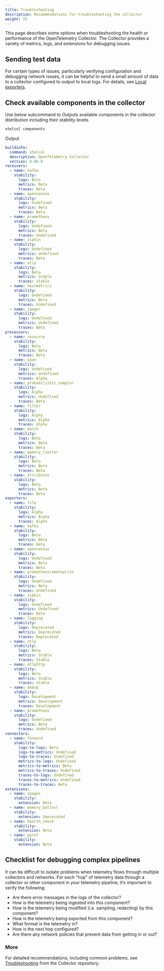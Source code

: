 ```yaml
---
title: Troubleshooting
description: Recommendations for troubleshooting the collector
weight: 25
---
```


This page describes some options when troubleshooting the health or performance
of the OpenTelemetry Collector. The Collector provides a variety of metrics,
logs, and extensions for debugging issues.

## Sending test data

For certain types of issues, particularly verifying configuration and debugging
network issues, it can be helpful to send a small amount of data to a collector
configured to output to local logs. For details, see
[Local exporters](https://github.com/open-telemetry/opentelemetry-collector/blob/main/docs/troubleshooting.md#local-exporters).

## Check available components in the collector

Use below subcommand to Outputs available components in the collector
distribution including their stability levels.

```sh
otelcol components
```

Output

```yaml
buildinfo:
  command: otelcol
  description: OpenTelemetry Collector
  version: 0.96.0
receivers:
  - name: kafka
    stability:
      logs: Beta
      metrics: Beta
      traces: Beta
  - name: opencensus
    stability:
      logs: Undefined
      metrics: Beta
      traces: Beta
  - name: prometheus
    stability:
      logs: Undefined
      metrics: Beta
      traces: Undefined
  - name: zipkin
    stability:
      logs: Undefined
      metrics: Undefined
      traces: Beta
  - name: otlp
    stability:
      logs: Beta
      metrics: Stable
      traces: Stable
  - name: hostmetrics
    stability:
      logs: Undefined
      metrics: Beta
      traces: Undefined
  - name: jaeger
    stability:
      logs: Undefined
      metrics: Undefined
      traces: Beta
processors:
  - name: resource
    stability:
      logs: Beta
      metrics: Beta
      traces: Beta
  - name: span
    stability:
      logs: Undefined
      metrics: Undefined
      traces: Alpha
  - name: probabilistic_sampler
    stability:
      logs: Alpha
      metrics: Undefined
      traces: Beta
  - name: filter
    stability:
      logs: Alpha
      metrics: Alpha
      traces: Alpha
  - name: batch
    stability:
      logs: Beta
      metrics: Beta
      traces: Beta
  - name: memory_limiter
    stability:
      logs: Beta
      metrics: Beta
      traces: Beta
  - name: attributes
    stability:
      logs: Beta
      metrics: Beta
      traces: Beta
exporters:
  - name: file
    stability:
      logs: Alpha
      metrics: Alpha
      traces: Alpha
  - name: kafka
    stability:
      logs: Beta
      metrics: Beta
      traces: Beta
  - name: opencensus
    stability:
      logs: Undefined
      metrics: Beta
      traces: Beta
  - name: prometheusremotewrite
    stability:
      logs: Undefined
      metrics: Beta
      traces: Undefined
  - name: zipkin
    stability:
      logs: Undefined
      metrics: Undefined
      traces: Beta
  - name: logging
    stability:
      logs: Deprecated
      metrics: Deprecated
      traces: Deprecated
  - name: otlp
    stability:
      logs: Beta
      metrics: Stable
      traces: Stable
  - name: otlphttp
    stability:
      logs: Beta
      metrics: Stable
      traces: Stable
  - name: debug
    stability:
      logs: Development
      metrics: Development
      traces: Development
  - name: prometheus
    stability:
      logs: Undefined
      metrics: Beta
      traces: Undefined
connectors:
  - name: forward
    stability:
      logs-to-logs: Beta
      logs-to-metrics: Undefined
      logs-to-traces: Undefined
      metrics-to-logs: Undefined
      metrics-to-metrics: Beta
      metrics-to-traces: Undefined
      traces-to-logs: Undefined
      traces-to-metrics: Undefined
      traces-to-traces: Beta
extensions:
  - name: zpages
    stability:
      extension: Beta
  - name: memory_ballast
    stability:
      extension: Deprecated
  - name: health_check
    stability:
      extension: Beta
  - name: pprof
    stability:
      extension: Beta
```

## Checklist for debugging complex pipelines

It can be difficult to isolate problems when telemetry flows through multiple
collectors and networks. For each "hop" of telemetry data through a collector or
other component in your telemetry pipeline, it’s important to verify the
following:

- Are there error messages in the logs of the collector?
- How is the telemetry being ingested into this component?
- How is the telemetry being modified (i.e. sampling, redacting) by this
  component?
- How is the telemetry being exported from this component?
- What format is the telemetry in?
- How is the next hop configured?
- Are there any network policies that prevent data from getting in or out?

### More

For detailed recommendations, including common problems, see
[Troubleshooting](https://github.com/open-telemetry/opentelemetry-collector/blob/main/docs/troubleshooting.md)
from the Collector repository.

